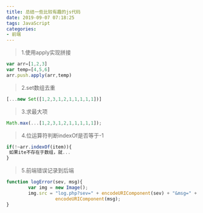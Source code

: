 ```yaml
---
title: 总结一些比较有趣的js代码
date: 2019-09-07 07:18:25
tags: JavaScript
categories: 
- 前端
---
```


> 1.使用apply实现拼接

```javascript
var arr=[1,2,3]
var temp=[4,5,6]
arr.push.apply(arr,temp)
```
<!--more-->
> 2.set数组去重

```javascript
[...new Set([1,2,3,1,2,1,1,1,1,1])]
```

> 3.求最大项

```javascript
Math.max(...[1,2,3,1,2,1,1,1,1,1]);
```

> 4.位运算符判断indexOf是否等于-1

```javascript
if(!~arr.indexOf(item)){
 如果ite不存在于数组，就...
}
```

> 5.前端错误记录到后端

```javascript
function logError(sev, msg){
        var img = new Image();
        img.src = "log.php?sev=" + encodeURIComponent(sev) + "&msg=" +
                  encodeURIComponent(msg);
}
```
